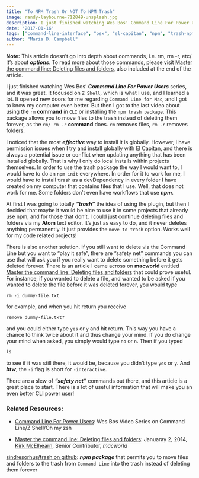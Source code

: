 ```yaml
---
title: "To NPM Trash Or NOT To NPM Trash"
image: randy-laybourne-712849-unsplash.jpg
description: I just finished watching Wes Bos' Command Line For Power Users series, and it was great.
date: '2017-01-16'
tags: ["command-line-interface", "osx", "el-capitan", "npm", "trash-npm-package", "local-installs", "global-installs", "atom-text-editor","rm-command", "zsh", "z-shell", "unix"]
author: "Maria D. Campbell"
---
```


**Note:** This article doesn’t go into depth about commands, i.e. rm, rm -r, etc/ It’s about ***options***. To read more about those commands, please visit [Master the command line: Deleting files and folders](https://www.macworld.com/article/2082021/master-the-command-line-deleting-files-and-folders.html), also included at the end of the article.

I just finished watching Wes Bos’ ***Command Line For Power Users*** series, and it was great. It focused on `Z Shell`, which is what I use, and I learned a lot. It opened new doors for me regarding `Command Line for Mac`, and I got to know my computer even better. But then I got to the last video about using the `rm` **command** in `CLI` or installing the `npm trash package`. This package allows you to move files to the trash instead of deleting them forever, as the `rm/ rm -r` **command** does. `rm` removes files, `rm -r` removes folders.

I noticed that the most ***effective*** way to install it is globally. However, I have permission issues when I try and install globally with El Capitan, and there is always a potential issue or conflict when updating anything that has been installed globally. That is why I only do local installs within projects themselves. In order to use the trash package the way I would want to, I would have to do an `npm init` everywhere. In order for it to work for me, I would have to install `trash` as a devDependency in every folder I have created on my computer that contains files that I use. Well, that does not work for me. Some folders don’t even have workflows that use ***npm***.

At first I was going to totally ***“trash”*** the idea of using the plugin, but then I decided that maybe it would be nice to use it in some projects that already use npm, and for those that don’t, I could just continue deleting files and folders via my **Atom** text editor. It’s just as easy to do, and it never deletes anything permanently. It just provides the `move to trash` option. Works well for my code related projects!

There is also another solution. If you still want to delete via the Command Line but you want to “play it safe”, there are “safety net” commands you can use that will ask you if you really want to delete something before it gets deleted forever. There is an article I came across on **macworld** entitled [Master the command line: Deleting files and folders](https://www.macworld.com/article/2082021/master-the-command-line-deleting-files-and-folders.html) that could prove useful. For instance, if you wanted to delete a file, and wanted to be asked if you wanted to delete the file before it was deleted forever, you would type

```shell
rm -i dummy-file.txt
```

for example, and when you hit return you receive

```shell
remove dummy-file.txt?
```

and you could either type `yes` or `y` and hit return. This way you have a chance to think twice about it and thus change your mind. If you do change your mind when asked, you simply would type `no` or `n`. Then if you typed

```shell
ls
```

to see if it was still there, it would be, because you didn’t type `yes` or `y`. And ***btw***, the `-i` flag is short for `-interactive`.

There are a slew of ***“safety net”*** commands out there, and this article is a great place to start. There is  a lot of useful information that will make you an even better CLI power user!

### Related Resources:

+ [Command Line For Power Users](https://commandlinepoweruser.com/): Wes Bos Video Series on Command Line/Z Shell/Oh my zsh

+ [Master the command line: Deleting files and folders](https://www.macworld.com/article/2082021/master-the-command-line-deleting-files-and-folders.html): Januaray 2, 2014, [Kirk McElhearn](https://www.macworld.com/author/Kirk-McElhearn/), Senior Contributor, *macworld*

[sindresorhus/trash on github](https://github.com/sindresorhus/trash): ***npm package*** that permits you to move files and folders to the trash from `Command Line` into the trash instead of deleting them forever
